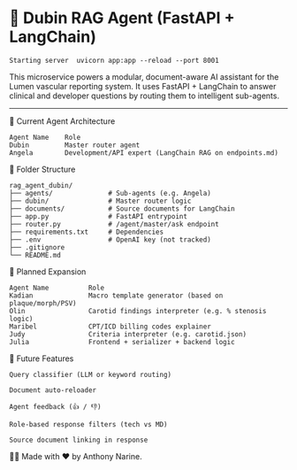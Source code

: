 # 🤖 Dubin RAG Agent (FastAPI + LangChain)

    Starting server  uvicorn app:app --reload --port 8001

This microservice powers a modular, document-aware AI assistant for the Lumen vascular reporting system. It uses FastAPI + LangChain to answer clinical and developer questions by routing them to intelligent sub-agents.

---

🧠 Current Agent Architecture

    Agent Name	  Role
    Dubin	      Master router agent
    Angela	      Development/API expert (LangChain RAG on endpoints.md)


📂 Folder Structure

    rag_agent_dubin/
    ├── agents/              # Sub-agents (e.g. Angela)
    ├── dubin/               # Master router logic
    ├── documents/           # Source documents for LangChain
    ├── app.py               # FastAPI entrypoint
    ├── router.py            # /agent/master/ask endpoint
    ├── requirements.txt     # Dependencies
    ├── .env                 # OpenAI key (not tracked)
    ├── .gitignore
    └── README.md



🔧 Planned Expansion

    Agent Name	        Role
    Kadian	            Macro template generator (based on plaque/morph/PSV)
    Olin	            Carotid findings interpreter (e.g. % stenosis logic)
    Maribel 	        CPT/ICD billing codes explainer
    Judy	            Criteria interpreter (e.g. carotid.json)
    Julia	            Frontend + serializer + backend logic


🧪 Future Features

    Query classifier (LLM or keyword routing)

    Document auto-reloader

    Agent feedback (👍 / 👎)

    Role-based response filters (tech vs MD)

    Source document linking in response


🧑‍💻 Made with ❤️ by Anthony Narine.









